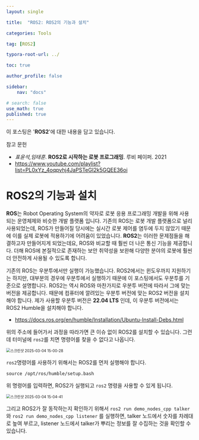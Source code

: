 ```yaml
---
layout: single

title:  "ROS2: ROS2의 기능과 설치"

categories: Tools

tag: [ROS2]

typora-root-url: ../

toc: true

author_profile: false

sidebar:
    nav: "docs"

# search: false
use_math: true
published: true
---
```






이 포스팅은 '**ROS2**'에 대한 내용을 담고 있습니다.



참고 문헌

- *표윤석,임태훈*. **ROS2로 시작하는 로봇 프로그래밍**. 루비 페이퍼. 2021
- <https://www.youtube.com/playlist?list=PL0xYz_4oqpvhj4JaPSTeGI2k5GQEE36oi>









# ROS2의 기능과 설치

**ROS**는 Robot Operating System의 약자로 로봇 응용 프로그래밍 개발을 위해 사용되는 운영체제와 비슷한 개발 플랫폼 입니다. 기존의 ROS는 로봇 개발 플랫폼으로 널리 사용되었는데, ROS가 만들어질 당시에는 실시간 로봇 제어를 염두에 두지 않았기 때문에 이를 실제 로봇에 적용하기에 어려움이 있었습니다. **ROS2**는 이러한 문제점들을 해결하고자 만들어지게 되었는데요, ROS와 비교할 때 훨씬 더 나은 통신 기능을 제공합니다. 더해 ROS에 본질적으로 존재하는 보안 취약성을 보완해 다양한 분야의 로봇에 훨씬 더 안전하게 사용될 수 있도록 합니다.

기존의 ROS는 우분투에서만 실행이 가능했습니다. ROS2에서는 윈도우까지 지원하기는 하지만, 대부분의 경우에 우분투에서 실행하기 때문에 이 포스팅에서도 우분투를 기준으로 설명합니다. ROS2는 역시 ROS와 마찬가지로 우분투 버전에 따라서 그에 맞는 버전을 제공합니다. 때문에 컴퓨터에 깔려있는 우분투 버전에 맞는 ROS2 버전을 설치해야 합니다. 제가 사용할 우분투 버전은 **22.04 LTS** 인데, 이 우분투 버전에서는 ROS2 Humble을 설치해야 합니다.

- <https://docs.ros.org/en/humble/Installation/Ubuntu-Install-Debs.html>



위의 주소에 들어가서 과정을 따라가면 큰 이슈 없이 ROS2를 설치할 수 있습니다. 그런데 터미널에 `ros2`를 치면 명령어를 찾을 수 없다고 나옵니다.



<img src="/images/2025-02-26-ROS_01/스크린샷 2025-03-04 15-00-28.png" alt="스크린샷 2025-03-04 15-00-28" style="zoom:70%;" />

`ros2`명령어를 사용하기 위해서는 ROS2를 먼저 실행해야 합니다.



```
source /opt/ros/humble/setup.bash
```

위 명령어를 입력하면, ROS2가 실행되고 `ros2` 명령을 사용할 수 있게 됩니다.



<img src="/images/2025-02-26-ROS_01/스크린샷 2025-03-04 15-04-41.png" alt="스크린샷 2025-03-04 15-04-41" style="zoom:70%;" />

그리고 ROS2가 잘 동작하는지 확인하기 위해서 `ros2 run demo_nodes_cpp talker`와 `ros2 run demo_nodes_cpp listener` 를 실행하면, talker 노드에서 숫자를 차례대로 높여 부르고, listener 노드에서 talker가 뿌리는 정보를 잘 수집하는 것을 확인할 수 있습니다. 

